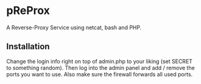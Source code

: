 pReProx
=======

A Reverse-Proxy Service using netcat, bash and PHP.

Installation
----------

Change the login info right on top of admin.php to your liking (set SECRET to something random). Then log into the admin panel and add / remove the ports you want to use.
Also make sure the firewall forwards all used ports.
